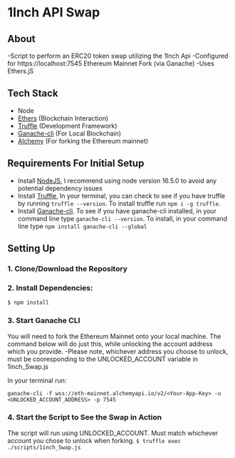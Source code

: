 # 1Inch API Swap

## About

-Script to perform an ERC20 token swap utilizing the 1Inch Api 
-Configured for https://localhost:7545 Ethereum Mainnet Fork (via Ganache)
-Uses Ethers.jS

## Tech Stack

- Node
- [Ethers](https://web3js.readthedocs.io/en/v1.5.2/) (Blockchain Interaction)
- [Truffle](https://www.trufflesuite.com/docs/truffle/overview) (Development Framework)
- [Ganache-cli](https://github.com/trufflesuite/ganache) (For Local Blockchain)
- [Alchemy](https://www.alchemy.com/) (For forking the Ethereum mainnet)

## Requirements For Initial Setup
- Install [NodeJS](https://nodejs.org/en/), I recommend using node version 16.5.0 to avoid any potential dependency issues
- Install [Truffle](https://www.trufflesuite.com/docs/truffle/overview), In your terminal, you can check to see if you have truffle by running `truffle --version`. To install truffle run `npm i -g truffle`.
- Install [Ganache-cli](https://github.com/trufflesuite/ganache). To see if you have ganache-cli installed, in your command line type `ganache-cli --version`. To install, in your command line type `npm install ganache-cli --global`

## Setting Up
### 1. Clone/Download the Repository

### 2. Install Dependencies:
`$ npm install`

### 3. Start Ganache CLI
You will need to fork the Ethereum Mainnet onto your local machine. 
The command below will do just this, while unlocking the account address which you provide. 
-Please note, whichever address you choose to unlock, must be cooresponding to the UNLOCKED_ACCOUNT variable in 1inch_Swap.js 

In your terminal run:
```
ganache-cli -f wss://eth-mainnet.alchemyapi.io/v2/<Your-App-Key> -u <UNLOCKED_ACCOUNT_ADDRESS> -p 7545
```



### 4. Start the Script to See the Swap in Action
The script will run using UNLOCKED_ACCOUNT. Must match whichever account you chose to unlock when forking. 
`$ truffle exec ./scripts/1inch_Swap.js`

